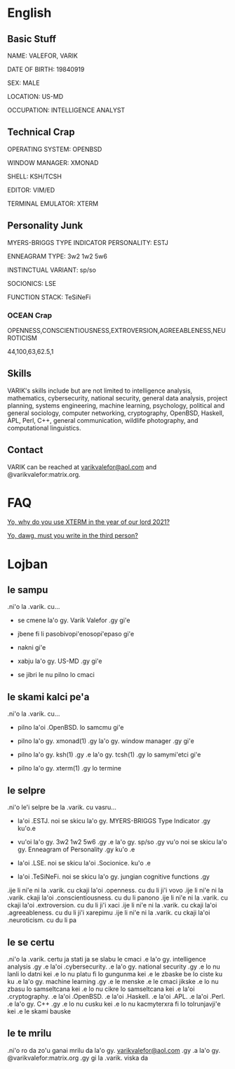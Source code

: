 # English

## Basic Stuff

NAME: VALEFOR, VARIK

DATE OF BIRTH: 19840919

SEX: MALE

LOCATION: US-MD

OCCUPATION: INTELLIGENCE ANALYST

## Technical Crap

OPERATING SYSTEM: OPENBSD

WINDOW MANAGER: XMONAD

SHELL: KSH/TCSH

EDITOR: VIM/ED

TERMINAL EMULATOR: XTERM

## Personality Junk
MYERS-BRIGGS TYPE INDICATOR PERSONALITY: ESTJ

ENNEAGRAM TYPE: 3w2 1w2 5w6

INSTINCTUAL VARIANT: sp/so

SOCIONICS: LSE

FUNCTION STACK: TeSiNeFi

### OCEAN Crap
OPENNESS,CONSCIENTIOUSNESS,EXTROVERSION,AGREEABLENESS,NEUROTICISM

44,100,63,62.5,1

## Skills
VARIK's skills include but are not limited to intelligence analysis, mathematics, cybersecurity, national security, general data analysis, project planning, systems engineering, machine learning, psychology, political and general sociology, computer networking, cryptography, OpenBSD, Haskell, APL, Perl, C++, general communication, wildlife photography, and computational linguistics.

## Contact
VARIK can be reached at varikvalefor@aol.com and @varikvalefor:matrix.org.

# FAQ
[Yo, why do you use XTERM in the year of our lord 2021?][1]

[Yo, dawg, must you write in the third person?][2]

[1]: <faq/xterm.tex> "XTERM Thing"
[2]: <faq/thirdperson.tex> "Third Person Thing"

# Lojban

## le sampu

.ni'o la .varik. cu...

* se cmene la'o gy. Varik Valefor .gy gi'e

* jbene fi li pasobivopi'enosopi'epaso gi'e

* nakni gi'e

* xabju la'o gy. US-MD .gy gi'e

* se jibri le nu pilno lo cmaci

## le skami kalci pe'a

.ni'o la .varik. cu...

* pilno la'oi .OpenBSD. lo samcmu gi'e

* pilno la'o gy. xmonad(1) .gy la'o gy. window manager .gy gi'e

* pilno la'o gy. ksh(1) .gy .e la'o gy. tcsh(1) .gy lo samymi'etci gi'e

* pilno la'o gy. xterm(1) .gy lo termine

## le selpre

.ni'o le'i selpre be la .varik. cu vasru...

* la'oi .ESTJ. noi se skicu la'o gy. MYERS-BRIGGS Type Indicator .gy ku'o.e

* vu'oi la'o gy. 3w2 1w2 5w6 .gy .e la'o gy. sp/so .gy vu'o noi se skicu la'o gy. Enneagram of Personality .gy ku'o .e

* la'oi .LSE. noi se skicu la'oi .Socionice. ku'o .e

* la'oi .TeSiNeFi. noi se skicu la'o gy. jungian cognitive functions .gy

.ije li ni'e ni la .varik. cu ckaji la'oi .openness. cu du li ji'i vovo
.ije li ni'e ni la .varik. ckaji la'oi .conscientiousness. cu du li panono
.ije li ni'e ni la .varik. cu ckaji la'oi .extroversion. cu du li ji'i xaci
.ije li ni'e ni la .varik. cu ckaji la'oi .agreeableness. cu du li ji'i xarepimu
.ije li ni'e ni la .varik. cu ckaji la'oi .neuroticism. cu du li pa

## le se certu

.ni'o la .varik. certu ja stati ja se slabu le cmaci .e la'o gy. intelligence analysis .gy .e la'oi .cybersecurity. .e la'o gy. national security .gy .e lo nu lanli lo datni kei .e lo nu platu fi lo gungunma kei .e le zbaske be lo ciste ku ku .e la'o gy. machine learning .gy .e le menske .e le cmaci jikske .e lo nu zbasu lo samseltcana kei .e lo nu cikre lo samseltcana kei .e la'oi .cryptography. .e la'oi .OpenBSD. .e la'oi .Haskell. .e la'oi .APL. .e la'oi .Perl. .e la'o gy. C++ .gy .e lo nu cusku kei .e lo nu kacmyterxra fi lo tolrunjavji'e kei .e le skami bauske

## le te mrilu

.ni'o ro da zo'u ganai mrilu da la'o gy. varikvalefor@aol.com .gy .a la'o gy. @varikvalefor:matrix.org .gy gi la .varik. viska da
